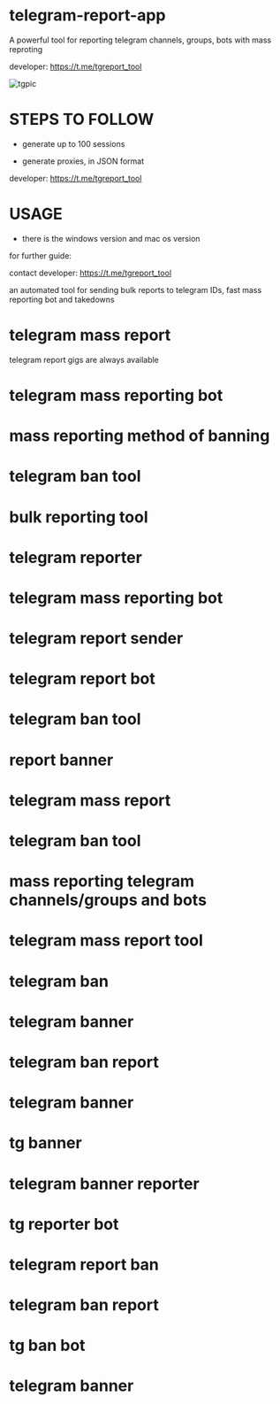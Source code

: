 # telegram-report-app
A powerful tool for reporting telegram channels, groups, bots with mass reproting

developer: https://t.me/tgreport_tool

![tgpic](https://github.com/user-attachments/assets/ec6dfbe4-5d36-44a9-a6d5-0ec1580136a2)

# STEPS TO FOLLOW
- generate up to 100 sessions

- generate proxies, in JSON format

developer:  https://t.me/tgreport_tool

# USAGE
- there is the windows version and mac os version

for further guide:

contact developer:  https://t.me/tgreport_tool

an automated tool for sending bulk reports to telegram IDs, fast mass reporting bot and takedowns

# telegram mass report
telegram report gigs are always available
# telegram mass reporting bot
# mass reporting method of banning
# telegram ban tool
# bulk reporting tool
# telegram reporter
# telegram mass reporting bot
# telegram report sender
# telegram report bot
# telegram ban tool
# report banner
# telegram mass report
# telegram ban tool
# mass reporting telegram channels/groups and bots
# telegram mass report tool
# telegram ban
# telegram banner
# telegram ban report
# telegram banner
# tg banner
# telegram banner reporter
# tg reporter bot
# telegram report ban
# telegram ban report
# tg ban bot
# telegram banner
